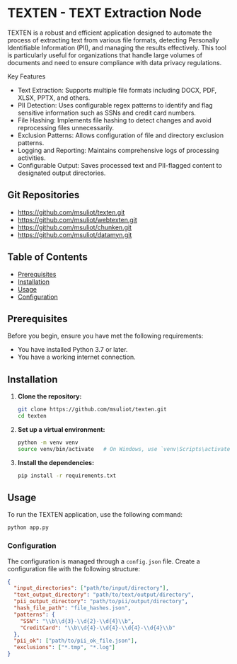 
# TEXTEN - TEXT Extraction Node

TEXTEN is a robust and efficient application designed to automate the process of extracting text from various file formats, detecting Personally Identifiable Information (PII), and managing the results effectively. This tool is particularly useful for organizations that handle large volumes of documents and need to ensure compliance with data privacy regulations.

Key Features
- Text Extraction: Supports multiple file formats including DOCX, PDF, XLSX, PPTX, and others.
- PII Detection: Uses configurable regex patterns to identify and flag sensitive information such as SSNs and credit card numbers.
- File Hashing: Implements file hashing to detect changes and avoid reprocessing files unnecessarily.
- Exclusion Patterns: Allows configuration of file and directory exclusion patterns.
- Logging and Reporting: Maintains comprehensive logs of processing activities.
- Configurable Output: Saves processed text and PII-flagged content to designated output directories.

## Git Repositories
- https://github.com/msuliot/texten.git
- https://github.com/msuliot/webtexten.git
- https://github.com/msuliot/chunken.git
- https://github.com/msuliot/datamyn.git

## Table of Contents
- [Prerequisites](#prerequisites)
- [Installation](#installation)
- [Usage](#usage)
- [Configuration](#configuration)

## Prerequisites

Before you begin, ensure you have met the following requirements:
- You have installed Python 3.7 or later.
- You have a working internet connection.

## Installation

1. **Clone the repository:**

    ```bash
    git clone https://github.com/msuliot/texten.git
    cd texten
    ```

2. **Set up a virtual environment:**

    ```bash
    python -m venv venv
    source venv/bin/activate   # On Windows, use `venv\Scripts\activate`
    ```

3. **Install the dependencies:**

    ```bash
    pip install -r requirements.txt
    ```

## Usage

To run the TEXTEN application, use the following command:

```bash
python app.py
```

### Configuration

The configuration is managed through a `config.json` file. Create a configuration file with the following structure:

```json
{
  "input_directories": ["path/to/input/directory"],
  "text_output_directory": "path/to/text/output/directory",
  "pii_output_directory": "path/to/pii/output/directory",
  "hash_file_path": "file_hashes.json",
  "patterns": {
    "SSN": "\\b\\d{3}-\\d{2}-\\d{4}\\b",
    "CreditCard": "\\b\\d{4}-\\d{4}-\\d{4}-\\d{4}\\b"
  },
  "pii_ok": ["path/to/pii_ok_file.json"],
  "exclusions": ["*.tmp", "*.log"]
}
```